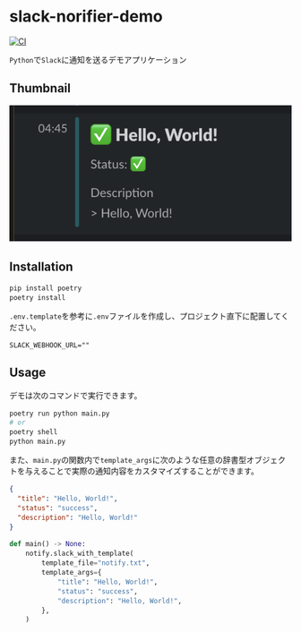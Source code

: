 # slack-norifier-demo

[![CI](https://github.com/kkml4220/slack-norifier-demo/actions/workflows/CI.yml/badge.svg)](https://github.com/kkml4220/slack-norifier-demo/actions/workflows/CI.yml)

`Python`で`Slack`に通知を送るデモアプリケーション

## Thumbnail

![thumbnail](./images/thumbnail.png)

## Installation

```bash
pip install poetry
poetry install
```

`.env.template`を参考に`.env`ファイルを作成し、プロジェクト直下に配置してください。

```plaintext
SLACK_WEBHOOK_URL=""
```

## Usage

デモは次のコマンドで実行できます。

```bash
poetry run python main.py
# or
poetry shell
python main.py
```

また、`main.py`の関数内で`template_args`に次のような任意の辞書型オブジェクトを与えることで実際の通知内容をカスタマイズすることができます。

```json
{
  "title": "Hello, World!",
  "status": "success",
  "description": "Hello, World!"
}
```

```python
def main() -> None:
    notify.slack_with_template(
        template_file="notify.txt",
        template_args={
            "title": "Hello, World!",
            "status": "success",
            "description": "Hello, World!",
        },
    )
```
